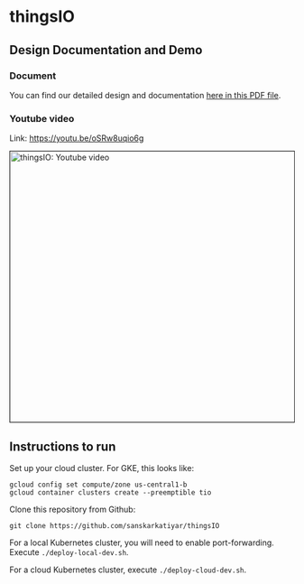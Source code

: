 # thingsIO

## Design Documentation and Demo

### Document

You can find our detailed design and documentation [here in this PDF file](docs/5253_report.pdf).

### Youtube video

Link: https://youtu.be/oSRw8uqio6g

<a href="http://www.youtube.com/watch?feature=player_embedded&v=oSRw8uqio6g
" target="_blank"><img src="http://img.youtube.com/vi/oSRw8uqio6g/0.jpg" 
alt="thingsIO: Youtube video" width="640" height="480" border="1" /></a>



## Instructions to run
Set up your cloud cluster. For GKE, this looks like:
```
gcloud config set compute/zone us-central1-b
gcloud container clusters create --preemptible tio
```
Clone this repository from Github:
```
git clone https://github.com/sanskarkatiyar/thingsIO
```
For a local Kubernetes cluster, you will need to enable port-forwarding. Execute `./deploy-local-dev.sh`.

For a cloud Kubernetes cluster, execute `./deploy-cloud-dev.sh`.
